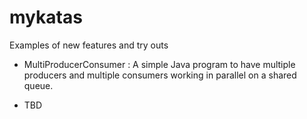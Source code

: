 # mykatas
Examples of new features and try outs

* MultiProducerConsumer : A simple Java program to have multiple producers and multiple consumers working in parallel on a shared queue.

* TBD


